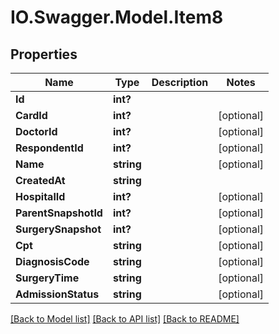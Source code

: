 # IO.Swagger.Model.Item8
## Properties

Name | Type | Description | Notes
------------ | ------------- | ------------- | -------------
**Id** | **int?** |  | 
**CardId** | **int?** |  | [optional] 
**DoctorId** | **int?** |  | [optional] 
**RespondentId** | **int?** |  | [optional] 
**Name** | **string** |  | [optional] 
**CreatedAt** | **string** |  | 
**HospitalId** | **int?** |  | [optional] 
**ParentSnapshotId** | **int?** |  | [optional] 
**SurgerySnapshot** | **int?** |  | [optional] 
**Cpt** | **string** |  | [optional] 
**DiagnosisCode** | **string** |  | [optional] 
**SurgeryTime** | **string** |  | [optional] 
**AdmissionStatus** | **string** |  | [optional] 

[[Back to Model list]](../README.md#documentation-for-models) [[Back to API list]](../README.md#documentation-for-api-endpoints) [[Back to README]](../README.md)

